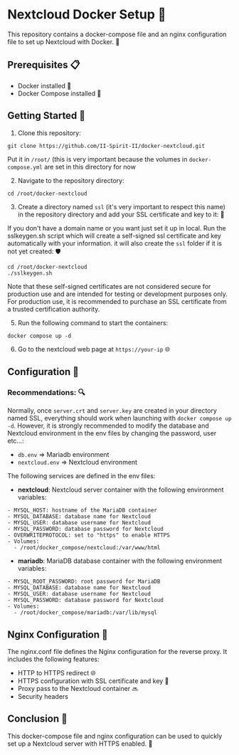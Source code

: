 # Nextcloud Docker Setup 🐳

This repository contains a docker-compose file and an nginx configuration file to set up Nextcloud with Docker. 🚀

## Prerequisites 📋
- Docker installed 🐋
- Docker Compose installed 🐙

## Getting Started 🚀
1. Clone this repository:

```
git clone https://github.com/II-Spirit-II/docker-nextcloud.git
``` 

Put it in `/root/` (this is very important because the volumes in `docker-compose.yml` are set in this directory for now 

2. Navigate to the repository directory:

```
cd /root/docker-nextcloud
``` 

3. Create a directory named `ssl` (it's very important to respect this name) in the repository directory and add your SSL certificate and key to it: 🔑

If you don't have a domain name or you want just set it up in local. Run the sslkeygen.sh script which will create a self-signed ssl certificate and key automatically with your information. it will also create the ```ssl``` folder if it is not yet created: 🛡️

```
cd /root/docker-nextcloud
./sslkeygen.sh
```


Note that these self-signed certificates are not considered secure for production use and are intended for testing or development purposes only. For production use, it is recommended to purchase an SSL certificate from a trusted certification authority.

5. Run the following command to start the containers: 

```
docker compose up -d
```

6. Go to the nextcloud web page at `https://your-ip` 🌐

## Configuration 🔧

### Recommendations: 🔍

Normally, once `server.crt` and `server.key` are created in your directory named SSL, everything should work when launching with `docker compose up -d`. However, it is strongly recommended to modify the database and Nextcloud environment in the env files by changing the password, user etc...:

- `db.env` => Mariadb environment
- `nextcloud.env` => Nextcloud environment

The following services are defined in the env files:

- **nextcloud**: Nextcloud server container with the following environment variables:

```
- MYSQL_HOST: hostname of the MariaDB container
- MYSQL_DATABASE: database name for Nextcloud
- MYSQL_USER: database username for Nextcloud
- MYSQL_PASSWORD: database password for Nextcloud
- OVERWRITEPROTOCOL: set to "https" to enable HTTPS
- Volumes:
  - /root/docker_compose/nextcloud:/var/www/html
  ```

- **mariadb**: MariaDB database container with the following environment variables:

```
- MYSQL_ROOT_PASSWORD: root password for MariaDB
- MYSQL_DATABASE: database name for Nextcloud
- MYSQL_USER: database username for Nextcloud
- MYSQL_PASSWORD: database password for Nextcloud
- Volumes:
  - /root/docker_compose/mariadb:/var/lib/mysql
```

## Nginx Configuration 🔧

The nginx.conf file defines the Nginx configuration for the reverse proxy. It includes the following features:

- HTTP to HTTPS redirect 🌐
- HTTPS configuration with SSL certificate and key 🔐
- Proxy pass to the Nextcloud container 🔜
- Security headers

## Conclusion 🎉
This docker-compose file and nginx configuration can be used to quickly set up a Nextcloud server with HTTPS enabled. 🚀
